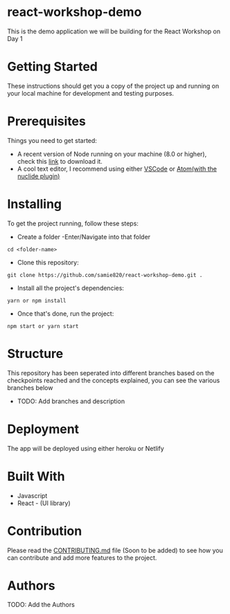 # react-workshop-demo
This is the demo application we will be building for the React Workshop on Day 1

# Getting Started
These instructions should get you a copy of the project up and running on your local machine for development and testing purposes.

# Prerequisites
Things you need to get started:
- A recent version of Node running on your machine (8.0 or higher), check this [link](https://nodejs.org/en/download/) to download it.
- A cool text editor, I recommend using either [VSCode](https://code.visualstudio.com/download) or [Atom(with the nuclide plugin)](https://nuclide.io/docs/editor/setup/)

# Installing
To get the project running, follow these steps:
- Create a folder
-Enter/Navigate into that folder
```
cd <folder-name>
```

- Clone this repository:
```
git clone https://github.com/samie820/react-workshop-demo.git .
```

- Install all the project's dependencies:
```
yarn or npm install
```
- Once that's done, run the project:
```
npm start or yarn start
```

# Structure
This repository has been seperated into different branches based on the checkpoints reached and the concepts explained, you can see the various branches below
- TODO: Add branches and description

# Deployment
The app will be deployed using either heroku or Netlify

# Built With
- Javascript
- React - (UI library)

# Contribution
Please read the [CONTRIBUTING.md](#) file (Soon to be added) to see how you can contribute and add more features to the project.

# Authors
TODO: Add the Authors

